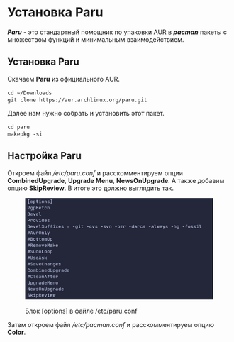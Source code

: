# Установка Paru

_**Paru**_ - это стандартный помощник по упаковки AUR в _**pacman**_ пакеты с множеством функций и минимальным взаимодействием.

## Установка Paru

Скачаем **Paru** из официального AUR.

```shell
cd ~/Downloads
git clone https://aur.archlinux.org/paru.git
```

Далее нам нужно собрать и установить этот пакет.

```shell
cd paru
makepkg -si
```

## Настройка Paru

Откроем файл _/etc/paru.conf_ и расскомментируем опции **CombinedUpgrade**, **Upgrade Menu**, **NewsOnUpgrade**. А также добавим опцию **SkipReview**. В итоге это должно выглядить так.

<figure><img src="../../.gitbook/assets/image (6).png" alt=""><figcaption><p>Блок [options] в файле /etc/paru.conf</p></figcaption></figure>

Затем откроем файл _/etc/pacman.conf_ и расскомментируем опцию **Color**.
